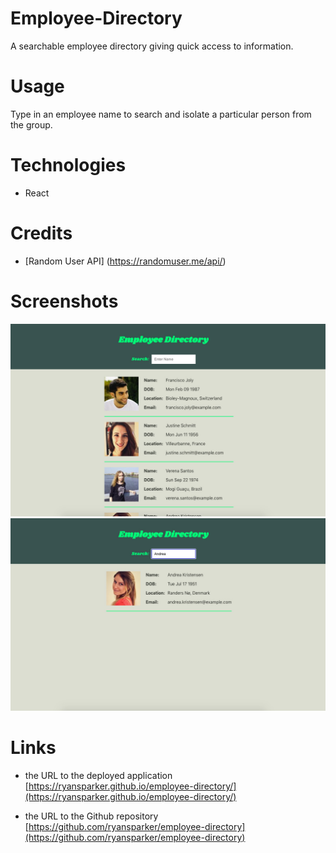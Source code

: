 # Employee-Directory
A searchable employee directory giving quick access to information.

# Usage
Type in an employee name to search and isolate a particular person from the group.

# Technologies
* React

# Credits
* [Random User API] (https://randomuser.me/api/)

# Screenshots 
![alt text](/public/employee-directory1.jpg)
![alt text](/public/employee-directory2.jpg)

# Links
* the URL to the deployed application
[https://ryansparker.github.io/employee-directory/](https://ryansparker.github.io/employee-directory/)

* the URL to the Github repository
[https://github.com/ryansparker/employee-directory](https://github.com/ryansparker/employee-directory)